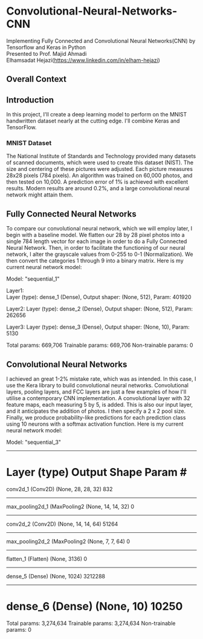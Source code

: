 # Convolutional-Neural-Networks-CNN

Implementing Fully Connected and Convolutional Neural Networks(CNN) by Tensorflow and Keras in Python\
Presented to Prof. Majid Ahmadi\
Elhamsadat Hejazi(https://www.linkedin.com/in/elham-hejazi)

## Overall Context

## Introduction 
In this project, I'll create a deep learning model to perform on the MNIST handwritten dataset nearly at the cutting edge. I'll combine Keras and TensorFlow.

### MNIST Dataset
The National Institute of Standards and Technology provided many datasets of scanned documents, which were used to create this dataset (NIST). The size and centering of these pictures were adjusted. Each picture measures 28x28 pixels (784 pixels). An algorithm was trained on 60,000 photos, and then tested on 10,000. A prediction error of 1% is achieved with excellent results. Modern results are around 0.2%, and a large convolutional neural network might attain them.

## Fully Connected Neural Networks
To compare our convolutional neural network, which we will employ later, I begin with a baseline model. We flatten our 28 by 28 pixel photos into a single 784 length vector for each image in order to do a Fully Connected Neural Network. Then, in order to facilitate the functioning of our neural network, I alter the grayscale values from 0-255 to 0-1 (Normalization). We then convert the categories 1 through 9 into a binary matrix. Here is my current neural network model:

Model: "sequential_1"

Layer1:\
Layer (type): dense_1 (Dense), Output shaper: (None, 512), Param: 401920    

Layer2: 
Layer (type): dense_2 (Dense), Output shaper: (None, 512), Param: 262656    

Layer3:
Layer (type): dense_3 (Dense), Output shaper: (None, 10), Param: 5130   

Total params: 669,706
Trainable params: 669,706
Non-trainable params: 0

## Convolutional Neural Networks
I achieved an great 1-2% mistake rate, which was as intended. In this case, I use the Kera library to build convolutional neural networks. Convolutional layers, pooling layers, and FCC layers are just a few examples of how I'll utilise a contemporary CNN implementation. A convolutional layer with 32 feature maps, each measuring 5 by 5, is added. This is also our input layer, and it anticipates the addition of photos. I then specify a 2 x 2 pool size. Finally, we produce probability-like predictions for each prediction class using 10 neurons with a softmax activation function. Here is my current neural network model:

Model: "sequential_3"
_________________________________________________________________
Layer (type)                 Output Shape              Param #   
=================================================================
conv2d_1 (Conv2D)            (None, 28, 28, 32)        832       
_________________________________________________________________
max_pooling2d_1 (MaxPooling2 (None, 14, 14, 32)        0         
_________________________________________________________________
conv2d_2 (Conv2D)            (None, 14, 14, 64)        51264     
_________________________________________________________________
max_pooling2d_2 (MaxPooling2 (None, 7, 7, 64)          0         
_________________________________________________________________
flatten_1 (Flatten)          (None, 3136)              0         
_________________________________________________________________
dense_5 (Dense)              (None, 1024)              3212288   
_________________________________________________________________
dense_6 (Dense)              (None, 10)                10250     
=================================================================
Total params: 3,274,634
Trainable params: 3,274,634
Non-trainable params: 0



